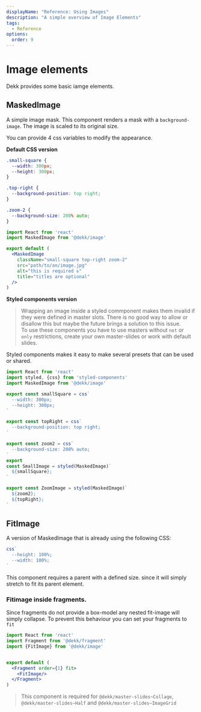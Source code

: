 ```yaml
---
displayName: "Reference: Using Images"
description: "A simple overview of Image Elements"
tags: 
  - Reference
options:
  order: 9
---
```



# Image elements

Dekk provides some basic iamge elements.

## MaskedImage

A simple image mask. This component renders a mask with a 
`background-image`. The image is scaled to its original size.

You can provide 4 css variables to modify the appearance.


**Default CSS version**

```css
.small-square {
  --width: 300px;
  --height: 300px;
}

.top-right {
  --background-position: top right;
}

.zoom-2 {
  --background-size: 200% auto;
}
```

```jsx
import React from 'react'
import MaskedImage from '@dekk/image'

export default (
  <MaskedImage
    className="small-square top-right zoom-2"
    src="path/to/an/image.jpg"
    alt="this is required ♿️"
    title="titles are optional"
  />
)
```
**Styled components version**

> Wrapping an image inside a styled commponent makes them invalid
> if they were defined in master slots.
> There is no good way to allow or disallow this but maybe the 
> future brings a solution to this issue.  
> To use these components you have to use masters without
`not` or `only` restrictions, create your own master-slides or work
with default slides.

Styled components makes it easy to make several presets that can
be used or shared. 

```jsx
import React from 'react'
import styled, {css} from 'styled-components'
import MaskedImage from '@dekk/image'

export const smallSquare = css`
  --width: 300px;
  --height: 300px;
`

export const topRight = css`
  --background-position: top right;
`

export const zoom2 = css`
  --background-size: 200% auto;
`
export 
const SmallImage = styled(MaskedImage)`
  ${smallSquare};
`

export const ZoomImage = styled(MaskedImage)`
  ${zoom2};
  ${topRight};  
`
```

## FitImage

A version of MaskedImage that is already using the following CSS:

```jsx
css`
  --height: 100%;
  --width: 100%;
`
```

This component requires a parent with a defined size. since it will
simply stretch to fit its parent element.

### Fitimage inside fragments.

Since fragments do not provide a box-model any nested fit-image will simply
collapse. To prevent this behaviour you can set your fragments to `fit`


```jsx
import React from 'react'
import Fragment from '@dekk/fragment'
import {FitImage} from '@dekk/image'


export default (
  <Fragment order={1} fit>
    <FitImage/>
  </Fragment>
)
```



> This component is required
> for `@dekk/master-slides~Collage`,
> `@dekk/master-slides~Half`
> and `@dekk/master-slides~ImageGrid`